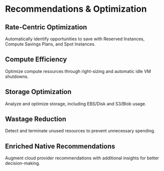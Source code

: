 # Recommendations & Optimization

## Rate-Centric Optimization
Automatically identify opportunities to save with Reserved Instances, Compute Savings Plans, and Spot Instances.

## Compute Efficiency
Optimize compute resources through right-sizing and automatic idle VM shutdowns.

## Storage Optimization
Analyze and optimize storage, including EBS/Disk and S3/Blob usage.

## Wastage Reduction
Detect and terminate unused resources to prevent unnecessary spending.

## Enriched Native Recommendations
Augment cloud provider recommendations with additional insights for better decision-making.
